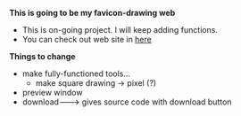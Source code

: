 **This is going to be my favicon-drawing web**

- This is on-going project. I will keep adding functions.
- You can check out web site in [here](http://favicon-drawing.herokuapp.com/)

**Things to change**

* make fully-functioned tools...
	- make square drawing -> pixel (?)
* preview window 
* download---> gives source code with download button 
